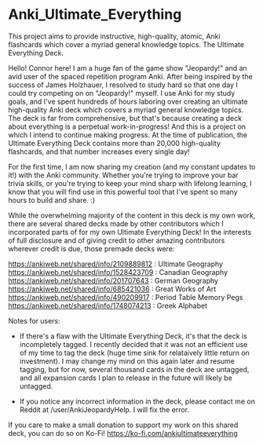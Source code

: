 # Anki_Ultimate_Everything
This project aims to provide instructive, high-quality, atomic, Anki flashcards which cover a myriad general knowledge topics. The Ultimate Everything Deck.

Hello! Connor here! I am a huge fan of the game show "Jeopardy!" and an avid user of the spaced repetition program Anki. After being inspired by the success of James Holzhauer, I resolved to study hard so that one day I could try competing on on "Jeopardy!" myself. I use Anki for my study goals, and I've spent hundreds of hours laboring over creating an ultimate high-quality Anki deck which covers a myriad general knowledge topics. The deck is far from comprehensive, but that's because creating a deck about everything is a perpetual work-in-progress! And this is a project on which I intend to continue making progress. At the time of publication, the Ultimate Everything Deck contains more than 20,000 high-quality flashcards, and that number increases every single day!

For the first time, I am now sharing my creation (and my constant updates to it!) with the Anki community. Whether you're trying to improve your bar trivia skills, or you're trying to keep your mind sharp with lifelong learning, I know that you will find use in this powerful tool that I've spent so many hours to build and share. :)

While the overwhelming majority of the content in this deck is my own work, there are several shared decks made by other contributors which I incorporated parts of for my own Ultimate Everything Deck! In the interests of full disclosure and of giving credit to other amazing contributors wherever credit is due, those premade decks were:

https://ankiweb.net/shared/info/2109889812 : Ultimate Geography
https://ankiweb.net/shared/info/1528423709 : Canadian Geography
https://ankiweb.net/shared/info/201707643  : German Geography
https://ankiweb.net/shared/info/685421036  : Great Works of Art
https://ankiweb.net/shared/info/490209917  : Period Table Memory Pegs
https://ankiweb.net/shared/info/1748074213 : Greek Alphabet

Notes for users: 

- If there's a flaw with the Ultimate Everything Deck, it's that the deck is incompletely tagged. I recently decided that it was not an efficient use of my time to tag the deck (huge time sink for relataively little return on investment). I may change my mind on this again later and resume tagging, but for now, several thousand cards in the deck are untagged, and all expansion cards I plan to release in the future will likely be untagged.

- If you notice any incorrect information in the deck, please contact me on Reddit at /user/AnkiJeopardyHelp. I will fix the error.

If you care to make a small donation to support my work on this shared deck, you can do so on Ko-Fi! https://ko-fi.com/ankiultimateeverything
